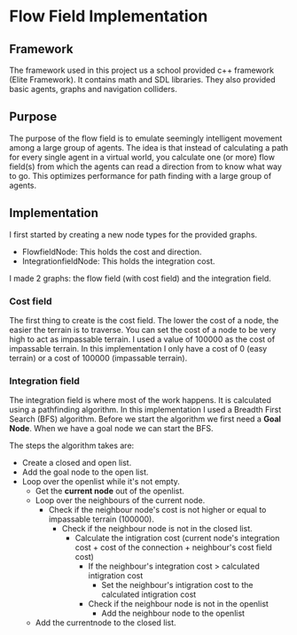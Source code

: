 # Flow Field Implementation

## Framework
The framework used in this project us a school provided c++ framework (Elite Framework).
It contains math and SDL libraries. They also provided basic agents, graphs and navigation colliders.

## Purpose
The purpose of the flow field is to emulate seemingly intelligent movement among a large group of agents.
The idea is that instead of calculating a path for every single agent in a virtual world, you calculate one (or more) flow field(s)
from which the agents can read a direction from to know what way to go.
This optimizes performance for path finding with a large group of agents.

## Implementation
I first started by creating a new node types for the provided graphs.
  * FlowfieldNode: This holds the cost and direction.
  * IntegrationfieldNode: This holds the integration cost.

I made 2 graphs: the flow field (with cost field) and the integration field.

### Cost field
The first thing to create is the cost field. The lower the cost of a node, the easier the terrain is to traverse.
You can set the cost of a node to be very high to act as impassable terrain. I used a value of 100000 as the cost of impassable terrain.
In this implementation I only have a cost of 0 (easy terrain) or a cost of 100000 (impassable terrain).

### Integration field
The integration field is where most of the work happens. It is calculated using a pathfinding algorithm.
In this implementation I used a Breadth First Search (BFS) algorithm. 
Before we start the algorithm we first need a **Goal Node**. When we have a goal node we can start the BFS.

The steps the algorithm takes are:
  * Create a closed and open list.
  * Add the goal node to the open list.
  * Loop over the openlist while it's not empty.
     * Get the **current node** out of the openlist.
     * Loop over the neighbours of the current node.
        * Check if the neighbour node's cost is not higher or equal to impassable terrain (100000).
            * Check if the neighbour node is not in the closed list.
                * Calculate the intigration cost (current node's integration cost + cost of the connection + neighbour's cost field cost)
                     * If the neighbour's integration cost > calculated intigration cost
                        * Set the neighbour's intigration cost to the calculated intigration cost
                     * Check if the neighbour node is not in the openlist
                        * Add the neighbour node to the openlist
     * Add the currentnode to the closed list.
                        
                        
                        
